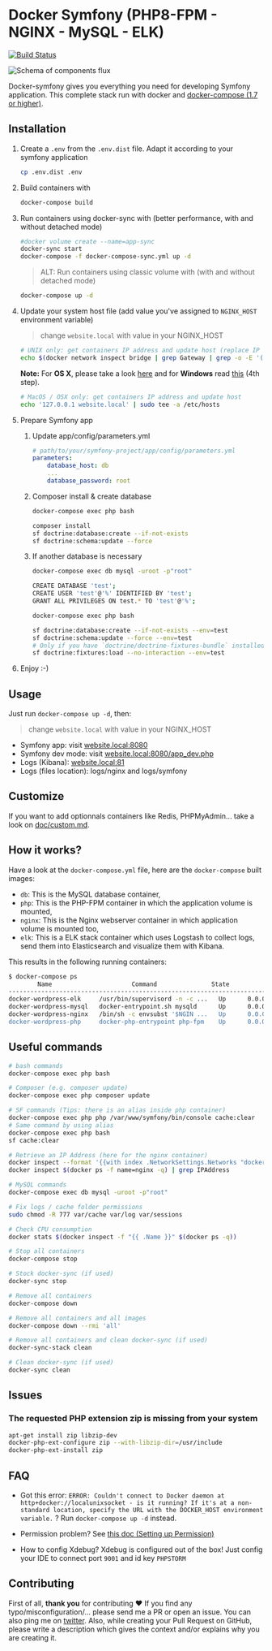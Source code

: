 # Docker Symfony (PHP8-FPM - NGINX - MySQL - ELK)

[![Build Status](https://travis-ci.org/maxpou/docker-symfony.svg?branch=master)](https://travis-ci.org/maxpou/docker-symfony)

![Schema of components flux](doc/schema.png)

Docker-symfony gives you everything you need for developing Symfony application. This complete stack run with docker and [docker-compose (1.7 or higher)](https://docs.docker.com/compose/).

## Installation

1. Create a `.env` from the `.env.dist` file. Adapt it according to your symfony application

    ```bash
    cp .env.dist .env
    ```

2. Build containers with

    ```bash
    docker-compose build
    ```

3. Run containers using docker-sync with (better performance, with and without detached mode)

    ```bash
    #docker volume create --name=app-sync
    docker-sync start
    docker-compose -f docker-compose-sync.yml up -d
    ```

    > ALT: Run containers using classic volume with (with and without detached mode)

    ```bash
    docker-compose up -d
    ```

4. Update your system host file (add value you've assigned to `NGINX_HOST` environment variable)

    > change `website.local` with value in your NGINX_HOST

    ```bash
    # UNIX only: get containers IP address and update host (replace IP according to your configuration) (on Windows, edit C:\Windows\System32\drivers\etc\hosts)
    echo $(docker network inspect bridge | grep Gateway | grep -o -E '([0-9]{1,3}\.){3}[0-9]{1,3}') 'website.local' | sudo tee -a /etc/hosts
    ```

    **Note:** For **OS X**, please take a look [here](https://docs.docker.com/docker-for-mac/networking/) and for **Windows** read [this](https://docs.docker.com/docker-for-windows/#/step-4-explore-the-application-and-run-examples) (4th step).

    ```bash
    # MacOS / OSX only: get containers IP address and update host
    echo '127.0.0.1 website.local' | sudo tee -a /etc/hosts
    ```

5. Prepare Symfony app
    1. Update app/config/parameters.yml

        ```yml
        # path/to/your/symfony-project/app/config/parameters.yml
        parameters:
            database_host: db
            ...
            database_password: root
        ```

    2. Composer install & create database

        ```bash
        docker-compose exec php bash
        ```

        ```bash
        composer install
        sf doctrine:database:create --if-not-exists
        sf doctrine:schema:update --force
        ```

    3. If another database is necessary

        ```bash
        docker-compose exec db mysql -uroot -p"root"
        ```

        ```bash
        CREATE DATABASE 'test';
        CREATE USER 'test'@'%' IDENTIFIED BY 'test';
        GRANT ALL PRIVILEGES ON test.* TO 'test'@'%';
        ```

        ```bash
        docker-compose exec php bash
        ```

        ```bash
        sf doctrine:database:create --if-not-exists --env=test
        sf doctrine:schema:update --force --env=test
        # Only if you have `doctrine/doctrine-fixtures-bundle` installed
        sf doctrine:fixtures:load --no-interaction --env=test
        ```

6. Enjoy :-)

## Usage

Just run `docker-compose up -d`, then:

> change `website.local` with value in your NGINX_HOST

* Symfony app: visit [website.local:8080](http://website.local:8080)
* Symfony dev mode: visit [website.local:8080/app_dev.php](http://website.local:8080/app_dev.php)
* Logs (Kibana): [website.local:81](http://website.local:81)
* Logs (files location): logs/nginx and logs/symfony

## Customize

If you want to add optionnals containers like Redis, PHPMyAdmin... take a look on [doc/custom.md](doc/custom.md).

## How it works?

Have a look at the `docker-compose.yml` file, here are the `docker-compose` built images:

* `db`: This is the MySQL database container,
* `php`: This is the PHP-FPM container in which the application volume is mounted,
* `nginx`: This is the Nginx webserver container in which application volume is mounted too,
* `elk`: This is a ELK stack container which uses Logstash to collect logs, send them into Elasticsearch and visualize them with Kibana.

This results in the following running containers:

```bash
$ docker-compose ps
        Name                      Command               State                 Ports              
-------------------------------------------------------------------------------------------------
docker-wordpress-elk     /usr/bin/supervisord -n -c ...   Up      0.0.0.0:81->80/tcp               
docker-wordpress-mysql   docker-entrypoint.sh mysqld      Up      0.0.0.0:3307->3306/tcp, 33060/tcp
docker-wordpress-nginx   /bin/sh -c envsubst '$NGIN ...   Up      0.0.0.0:8080->80/tcp             
docker-wordpress-php     docker-php-entrypoint php-fpm    Up      0.0.0.0:9000->9000/tcp           
```

## Useful commands

```bash
# bash commands
docker-compose exec php bash
```

```bash
# Composer (e.g. composer update)
docker-compose exec php composer update
```

```bash
# SF commands (Tips: there is an alias inside php container)
docker-compose exec php php /var/www/symfony/bin/console cache:clear
# Same command by using alias
docker-compose exec php bash
sf cache:clear
```

```bash
# Retrieve an IP Address (here for the nginx container)
docker inspect --format '{{with index .NetworkSettings.Networks "docker-symfony_default"}}{{.IPAddress}}{{end}}' $(docker ps -f name=nginx -q)
docker inspect $(docker ps -f name=nginx -q) | grep IPAddress
```

```bash
# MySQL commands
docker-compose exec db mysql -uroot -p"root"
```

```bash
# Fix logs / cache folder permissions
sudo chmod -R 777 var/cache var/log var/sessions
```

```bash
# Check CPU consumption
docker stats $(docker inspect -f "{{ .Name }}" $(docker ps -q))
```

```bash
# Stop all containers
docker-compose stop

# Stock docker-sync (if used)
docker-sync stop

# Remove all containers
docker-compose down

# Remove all containers and all images
docker-compose down --rmi 'all'

# Remove all containers and clean docker-sync (if used)
docker-sync-stack clean

# Clean docker-sync (if used)
docker-sync clean
```

## Issues

### The requested PHP extension zip is missing from your system

```bash
apt-get install zip libzip-dev
docker-php-ext-configure zip --with-libzip-dir=/usr/include
docker-php-ext-install zip
```

## FAQ

* Got this error: `ERROR: Couldn't connect to Docker daemon at http+docker://localunixsocket - is it running?
If it's at a non-standard location, specify the URL with the DOCKER_HOST environment variable.` ?
Run `docker-compose up -d` instead.

* Permission problem? See [this doc (Setting up Permission)](http://symfony.com/doc/current/book/installation.html#checking-symfony-application-configuration-and-setup)

* How to config Xdebug?
Xdebug is configured out of the box!
Just config your IDE to connect port  `9001` and id key `PHPSTORM`

## Contributing

First of all, **thank you** for contributing ♥
If you find any typo/misconfiguration/... please send me a PR or open an issue. You can also ping me on [twitter](https://twitter.com/_maxpou).
Also, while creating your Pull Request on GitHub, please write a description which gives the context and/or explains why you are creating it.
